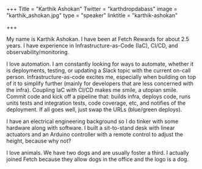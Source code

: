 +++
Title = "Karthik Ashokan"
Twitter = "karthdropdabass"
image = "karthik_ashokan.jpg"
type = "speaker"
linktitle = "karthik-ashokan"

+++

My name is Karthik Ashokan. I have been at Fetch Rewards for about 2.5 years. I have experience in Infrastructure-as-Code (IaC), CI/CD, and observability/monitoring.

I love automation. I am constantly looking for ways to automate, whether it is deployments, testing, or updating a Slack topic with the current on-call person. Infrastructure-as-code excites me, especially when building on top of it to simplify further (mainly for developers that are less concerned with the infra). Coupling IaC with CI/CD makes me smile, a utopian smile. Commit code and kick off a pipeline that: builds infra, deploys code, runs units tests and integration tests, code coverage, etc, and notifies of the deployment. If all goes well, just swap the URLs (blue/green deploys).

I have an electrical engineering background so I do tinker with some hardware along with software. I built a sit-to-stand desk with linear actuators and an Arduino controller with a remote control to adjust the height, because why not?

I love animals. We have two dogs and are usually foster a third. I actually joined Fetch because they allow dogs in the office and the logo is a dog.
